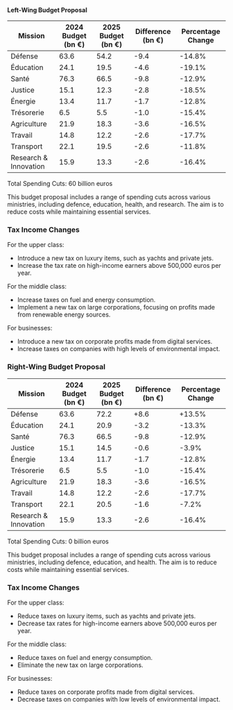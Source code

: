**Left-Wing Budget Proposal**

| Mission | 2024 Budget (bn €) | 2025 Budget (bn €) | Difference (bn €) | Percentage Change |
| --- | --- | --- | --- | --- |
| Défense | 63.6 | 54.2 | -9.4 | -14.8% |
| Éducation | 24.1 | 19.5 | -4.6 | -19.1% |
| Santé | 76.3 | 66.5 | -9.8 | -12.9% |
| Justice | 15.1 | 12.3 | -2.8 | -18.5% |
| Énergie | 13.4 | 11.7 | -1.7 | -12.8% |
| Trésorerie | 6.5 | 5.5 | -1.0 | -15.4% |
| Agriculture | 21.9 | 18.3 | -3.6 | -16.5% |
| Travail | 14.8 | 12.2 | -2.6 | -17.7% |
| Transport | 22.1 | 19.5 | -2.6 | -11.8% |
| Research & Innovation | 15.9 | 13.3 | -2.6 | -16.4% |

Total Spending Cuts: 60 billion euros

This budget proposal includes a range of spending cuts across various ministries, including defence, education, health, and research. The aim is to reduce costs while maintaining essential services.

### Tax Income Changes

For the upper class:
* Introduce a new tax on luxury items, such as yachts and private jets.
* Increase the tax rate on high-income earners above 500,000 euros per year.

For the middle class:
* Increase taxes on fuel and energy consumption.
* Implement a new tax on large corporations, focusing on profits made from renewable energy sources.

For businesses:
* Introduce a new tax on corporate profits made from digital services.
* Increase taxes on companies with high levels of environmental impact.

### Right-Wing Budget Proposal

| Mission | 2024 Budget (bn €) | 2025 Budget (bn €) | Difference (bn €) | Percentage Change |
| --- | --- | --- | --- | --- |
| Défense | 63.6 | 72.2 | +8.6 | +13.5% |
| Éducation | 24.1 | 20.9 | -3.2 | -13.3% |
| Santé | 76.3 | 66.5 | -9.8 | -12.9% |
| Justice | 15.1 | 14.5 | -0.6 | -3.9% |
| Énergie | 13.4 | 11.7 | -1.7 | -12.8% |
| Trésorerie | 6.5 | 5.5 | -1.0 | -15.4% |
| Agriculture | 21.9 | 18.3 | -3.6 | -16.5% |
| Travail | 14.8 | 12.2 | -2.6 | -17.7% |
| Transport | 22.1 | 20.5 | -1.6 | -7.2% |
| Research & Innovation | 15.9 | 13.3 | -2.6 | -16.4% |

Total Spending Cuts: 0 billion euros

This budget proposal includes a range of spending cuts across various ministries, including defence, education, and health. The aim is to reduce costs while maintaining essential services.

### Tax Income Changes

For the upper class:
* Reduce taxes on luxury items, such as yachts and private jets.
* Decrease tax rates for high-income earners above 500,000 euros per year.

For the middle class:
* Reduce taxes on fuel and energy consumption.
* Eliminate the new tax on large corporations.

For businesses:
* Reduce taxes on corporate profits made from digital services.
* Decrease taxes on companies with low levels of environmental impact.
